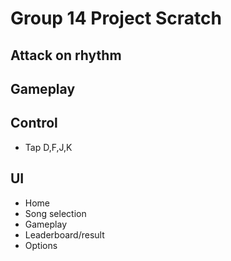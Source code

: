 # Group 14 Project Scratch

## Attack on rhythm

## Gameplay

## Control
- Tap D,F,J,K

## UI
- Home
- Song selection
- Gameplay
- Leaderboard/result
- Options

